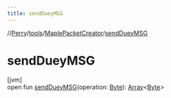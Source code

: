 ```yaml
---
title: sendDueyMSG
---
```

//[Perry](../../../index.html)/[tools](../index.html)/[MaplePacketCreator](index.html)/[sendDueyMSG](send-duey-m-s-g.html)



# sendDueyMSG



[jvm]\
open fun [sendDueyMSG](send-duey-m-s-g.html)(operation: [Byte](https://kotlinlang.org/api/latest/jvm/stdlib/kotlin/-byte/index.html)): [Array](https://kotlinlang.org/api/latest/jvm/stdlib/kotlin/-array/index.html)&lt;[Byte](https://kotlinlang.org/api/latest/jvm/stdlib/kotlin/-byte/index.html)&gt;




